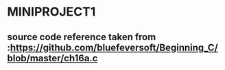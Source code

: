 # MINIPROJECT1
## source code reference taken from :https://github.com/bluefeversoft/Beginning_C/blob/master/ch16a.c
